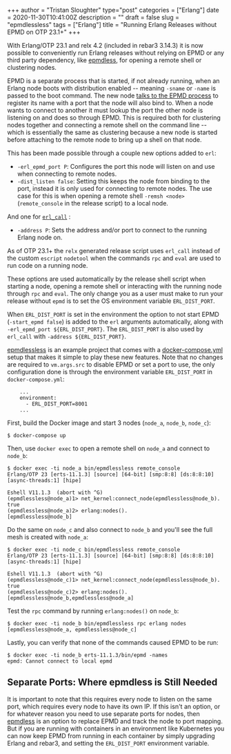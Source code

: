 +++
author = "Tristan Sloughter"
type="post"
categories = ["Erlang"]
date = 2020-11-30T10:41:00Z
description = ""
draft = false
slug = "epmdlessless"
tags = ["Erlang"]
title = "Running Erlang Releases without EPMD on OTP 23.1+"
+++

With Erlang/OTP 23.1 and relx 4.2 (included in rebar3 3.14.3) it is now possible
to conveniently run Erlang releases without relying on EPMD or any third party
dependency, like [epmdless](https://github.com/tsloughter/epmdless), for opening a
remote shell or clustering nodes.

EPMD is a separate process that is started, if
not already running, when an Erlang node boots with distribution enabled --
meaning `-sname` or `-name` is passed to the boot command. The new node [talks to
the EPMD process](http://erlang.org/doc/apps/erts/erl_dist_protocol.html#epmd-protocol) to register its name with a port that the node will also bind
to. When a node wants to connect to another it must lookup the port the other
node is listening on and does so through EPMD. This is required both for
clustering nodes together and connecting a remote shell on the command line --
which is essentially the same as clustering because a new node is started before
attaching to the remote node to bring up a shell on that node.

This has been made possible through a couple new options added to `erl`:

* `-erl_epmd_port P`: Configures the port this node will listen on and use when
  connecting to remote nodes.
* `-dist_listen false`: Setting this keeps the node from binding to the port,
  instead it is only used for connecting to remote nodes. The use case for this
  is when opening a remote shell `-remsh <node>` (`remote_console` in the
  release script) to a local node.

And one for [`erl_call`](http://erlang.org/doc/man/erl_call.html) :

* `-address P`: Sets the address and/or port to connect to the running Erlang
  node on.
  
As of OTP 23.1+ the `relx` generated release script uses `erl_call` instead of
the custom `escript` `nodetool` when the commands `rpc` and `eval` are used to
run code on a running node.

These options are used automatically by the release shell script when starting a
node, opening a remote shell or interacting with the running node through `rpc`
and `eval`. The only change you as a user must make to run your release without
`epmd` is to set the OS environment variable `ERL_DIST_PORT`.

When `ERL_DIST_PORT` is set in the environment the option to not start EPMD
(`-start_epmd false`) is added to the `erl` arguments automatically, along with
`-erl_epmd_port ${ERL_DIST_PORT}`. The `ERL_DIST_PORT` is also used by
`erl_call` with `-address ${ERL_DIST_PORT}`.

[epmdlessless](https://github.com/tsloughter/epmdlessless) is an example project
that comes with a [docker-compose.yml]() setup that makes it simple to play
these new features. Note that no changes are required to `vm.args.src` to
disable EPMD or set a port to use, the only configuration done is through the
environment variable `ERL_DIST_PORT` in `docker-compose.yml`:

```
    ...
    environment:
      - ERL_DIST_PORT=8001
    ...
```

First, build the Docker image and start 3 nodes (`node_a`, `node_b`, `node_c`):

```
$ docker-compose up
```

Then, use `docker exec` to open a remote shell on `node_a` and connect to `node_b`:

```
$ docker exec -ti node_a bin/epmdlessless remote_console
Erlang/OTP 23 [erts-11.1.3] [source] [64-bit] [smp:8:8] [ds:8:8:10] [async-threads:1] [hipe]

Eshell V11.1.3  (abort with ^G)
(epmdlessless@node_a)1> net_kernel:connect_node(epmdlessless@node_b).
true
(epmdlessless@node_a)2> erlang:nodes().
[epmdlessless@node_b]
```

Do the same on `node_c` and also connect to `node_b` and you'll see the full
mesh is created with `node_a`:

```
$ docker exec -ti node_c bin/epmdlessless remote_console
Erlang/OTP 23 [erts-11.1.3] [source] [64-bit] [smp:8:8] [ds:8:8:10] [async-threads:1] [hipe]

Eshell V11.1.3  (abort with ^G)
(epmdlessless@node_c)1> net_kernel:connect_node(epmdlessless@node_b).
true
(epmdlessless@node_c)2> erlang:nodes().
[epmdlessless@node_b,epmdlessless@node_a]
```

Test the `rpc` command by running `erlang:nodes()` on `node_b`:

```
$ docker exec -ti node_b bin/epmdlessless rpc erlang nodes
[epmdlessless@node_a, epmdlessless@node_c]
```

Lastly, you can verify that none of the commands caused EPMD to be run:

```
$ docker exec -ti node_b erts-11.1.3/bin/epmd -names
epmd: Cannot connect to local epmd
```

## Separate Ports: Where epmdless is Still Needed

It is important to note that this requires every node to listen on the same
port, which requires every node to have its own IP. If this isn't an option, or
for whatever reason you need to use separate ports for nodes, then [epmdless](https://github.com/tsloughter/epmdless)
is an option to replace EPMD and track the node to port mapping. But if you are
running with containers in an environment like Kubernetes you can now keep EPMD
from running in each container by simply upgrading Erlang and rebar3, and
setting the `ERL_DIST_PORT` environment variable.
